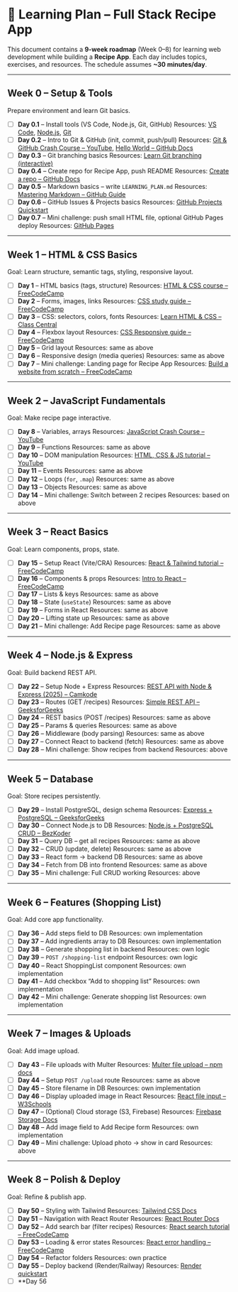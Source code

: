 # 📘 Learning Plan – Full Stack Recipe App

This document contains a **9-week roadmap** (Week 0–8) for learning web development while building a **Recipe App**. Each day includes topics, exercises, and resources. The schedule assumes **\~30 minutes/day**.

---

## Week 0 – Setup & Tools

Prepare environment and learn Git basics.

- [ ] **Day 0.1** – Install tools (VS Code, Node.js, Git, GitHub)
      Resources: [VS Code](https://code.visualstudio.com/), [Node.js](https://nodejs.org/en), [Git](https://git-scm.com/downloads)
- [ ] **Day 0.2** – Intro to Git & GitHub (init, commit, push/pull)
      Resources: [Git & GitHub Crash Course – YouTube](https://www.youtube.com/watch?v=RGOj5yH7evk), [Hello World – GitHub Docs](https://docs.github.com/en/get-started/start-your-journey/hello-world)
- [ ] **Day 0.3** – Git branching basics
      Resources: [Learn Git branching (interactive)](https://learngitbranching.js.org/)
- [ ] **Day 0.4** – Create repo for Recipe App, push README
      Resources: [Create a repo – GitHub Docs](https://docs.github.com/en/repositories/creating-and-managing-repositories/creating-a-new-repository)
- [ ] **Day 0.5** – Markdown basics – write `LEARNING_PLAN.md`
      Resources: [Mastering Markdown – GitHub Guide](https://guides.github.com/features/mastering-markdown/)
- [ ] **Day 0.6** – GitHub Issues & Projects basics
      Resources: [GitHub Projects Quickstart](https://docs.github.com/en/issues/planning-and-tracking-with-projects/learning-about-projects/quickstart)
- [ ] **Day 0.7** – Mini challenge: push small HTML file, optional GitHub Pages deploy
      Resources: [GitHub Pages](https://pages.github.com/)

---

## Week 1 – HTML & CSS Basics

Goal: Learn structure, semantic tags, styling, responsive layout.

- [ ] **Day 1** – HTML basics (tags, structure)
      Resources: [HTML & CSS course – FreeCodeCamp](https://www.freecodecamp.org/news/html-and-css-course/)
- [ ] **Day 2** – Forms, images, links
      Resources: [CSS study guide – FreeCodeCamp](https://www.freecodecamp.org/news/learn-css/)
- [ ] **Day 3** – CSS: selectors, colors, fonts
      Resources: [Learn HTML & CSS – Class Central](https://www.classcentral.com/course/freecodecamp-learn-html-css-full-course-for-beginners-119775)
- [ ] **Day 4** – Flexbox layout
      Resources: [CSS Responsive guide – FreeCodeCamp](https://www.freecodecamp.org/news/learn-css/)
- [ ] **Day 5** – Grid layout
      Resources: same as above
- [ ] **Day 6** – Responsive design (media queries)
      Resources: same as above
- [ ] **Day 7** – Mini challenge: Landing page for Recipe App
      Resources: [Build a website from scratch – FreeCodeCamp](https://www.freecodecamp.org/news/how-to-build-a-website-from-scratch-start-to-finish-walkthrough/)

---

## Week 2 – JavaScript Fundamentals

Goal: Make recipe page interactive.

- [ ] **Day 8** – Variables, arrays
      Resources: [JavaScript Crash Course – YouTube](https://www.youtube.com/live/N0hi8Cw_uqo)
- [ ] **Day 9** – Functions
      Resources: same as above
- [ ] **Day 10** – DOM manipulation
      Resources: [HTML, CSS & JS tutorial – YouTube](https://www.youtube.com/watch?v=hjH1CYUIcs4)
- [ ] **Day 11** – Events
      Resources: same as above
- [ ] **Day 12** – Loops (`for`, `.map`)
      Resources: same as above
- [ ] **Day 13** – Objects
      Resources: same as above
- [ ] **Day 14** – Mini challenge: Switch between 2 recipes
      Resources: based on above

---

## Week 3 – React Basics

Goal: Learn components, props, state.

- [ ] **Day 15** – Setup React (Vite/CRA)
      Resources: [React & Tailwind tutorial – FreeCodeCamp](https://www.freecodecamp.org/news/learn-react-and-tailwind-css-for-front-end-development/)
- [ ] **Day 16** – Components & props
      Resources: [Intro to React – FreeCodeCamp](https://www.freecodecamp.org/news/a-brief-introduction-to-react/)
- [ ] **Day 17** – Lists & keys
      Resources: same as above
- [ ] **Day 18** – State (`useState`)
      Resources: same as above
- [ ] **Day 19** – Forms in React
      Resources: same as above
- [ ] **Day 20** – Lifting state up
      Resources: same as above
- [ ] **Day 21** – Mini challenge: Add Recipe page
      Resources: same as above

---

## Week 4 – Node.js & Express

Goal: Build backend REST API.

- [ ] **Day 22** – Setup Node + Express
      Resources: [REST API with Node & Express (2025) – Camkode](https://camkode.com/posts/building-restful-apis-with-nodejs-and-express-in-2025)
- [ ] **Day 23** – Routes (GET /recipes)
      Resources: [Simple REST API – GeeksforGeeks](https://www.geeksforgeeks.org/node-js/node-js-building-simple-rest-api-in-express/)
- [ ] **Day 24** – REST basics (POST /recipes)
      Resources: same as above
- [ ] **Day 25** – Params & queries
      Resources: same as above
- [ ] **Day 26** – Middleware (body parsing)
      Resources: same as above
- [ ] **Day 27** – Connect React to backend (fetch)
      Resources: same as above
- [ ] **Day 28** – Mini challenge: Show recipes from backend
      Resources: above

---

## Week 5 – Database

Goal: Store recipes persistently.

- [ ] **Day 29** – Install PostgreSQL, design schema
      Resources: [Express + PostgreSQL – GeeksforGeeks](https://www.geeksforgeeks.org/node-js/creating-a-rest-api-backend-using-node-js-express-and-postgres/)
- [ ] **Day 30** – Connect Node.js to DB
      Resources: [Node.js + PostgreSQL CRUD – BezKoder](https://www.bezkoder.com/node-express-sequelize-postgresql/)
- [ ] **Day 31** – Query DB – get all recipes
      Resources: same as above
- [ ] **Day 32** – CRUD (update, delete)
      Resources: same as above
- [ ] **Day 33** – React form → backend DB
      Resources: same as above
- [ ] **Day 34** – Fetch from DB into frontend
      Resources: same as above
- [ ] **Day 35** – Mini challenge: Full CRUD working
      Resources: above

---

## Week 6 – Features (Shopping List)

Goal: Add core app functionality.

- [ ] **Day 36** – Add steps field to DB
      Resources: own implementation
- [ ] **Day 37** – Add ingredients array to DB
      Resources: own implementation
- [ ] **Day 38** – Generate shopping list in backend
      Resources: own logic
- [ ] **Day 39** – `POST /shopping-list` endpoint
      Resources: own logic
- [ ] **Day 40** – React ShoppingList component
      Resources: own implementation
- [ ] **Day 41** – Add checkbox “Add to shopping list”
      Resources: own implementation
- [ ] **Day 42** – Mini challenge: Generate shopping list
      Resources: own implementation

---

## Week 7 – Images & Uploads

Goal: Add image upload.

- [ ] **Day 43** – File uploads with Multer
      Resources: [Multer file upload – npm docs](https://www.npmjs.com/package/multer)
- [ ] **Day 44** – Setup `POST /upload` route
      Resources: same as above
- [ ] **Day 45** – Store filename in DB
      Resources: own implementation
- [ ] **Day 46** – Display uploaded image in React
      Resources: [React file input – W3Schools](https://www.w3schools.com/react/react_forms.asp)
- [ ] **Day 47** – (Optional) Cloud storage (S3, Firebase)
      Resources: [Firebase Storage Docs](https://firebase.google.com/docs/storage)
- [ ] **Day 48** – Add image field to Add Recipe form
      Resources: own implementation
- [ ] **Day 49** – Mini challenge: Upload photo → show in card
      Resources: above

---

## Week 8 – Polish & Deploy

Goal: Refine & publish app.

- [ ] **Day 50** – Styling with Tailwind
      Resources: [Tailwind CSS Docs](https://tailwindcss.com/docs/installation)
- [ ] **Day 51** – Navigation with React Router
      Resources: [React Router Docs](https://reactrouter.com/en/main/start/tutorial)
- [ ] **Day 52** – Add search bar (filter recipes)
      Resources: [React search tutorial – FreeCodeCamp](https://www.freecodecamp.org/news/react-search-bar-tutorial/)
- [ ] **Day 53** – Loading & error states
      Resources: [React error handling – FreeCodeCamp](https://www.freecodecamp.org/news/error-boundaries-in-react/)
- [ ] **Day 54** – Refactor folders
      Resources: own practice
- [ ] **Day 55** – Deploy backend (Render/Railway)
      Resources: [Render quickstart](https://render.com/docs/quickstart)
- [ ] \*\*Day 56
